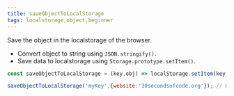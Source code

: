 ```yaml
---
title: saveObjectToLocalStorage
tags: localstorage,object,beginner
---
```


Save the object in the localstorage of the browser.

- Convert object to string using `JSON.stringify()`.
- Save data to localstorage using `Storage.prototype.setItem()`.

```js
const saveObjectToLocalStorage = (key,obj) => localStorage.setItem(key,JSON.stringify(obj));
```

```js
saveObjectToLocalStorage('myKey',{website:'30secondsofcode.org'}); // Will store the object with  myKey in localstorage 
```
